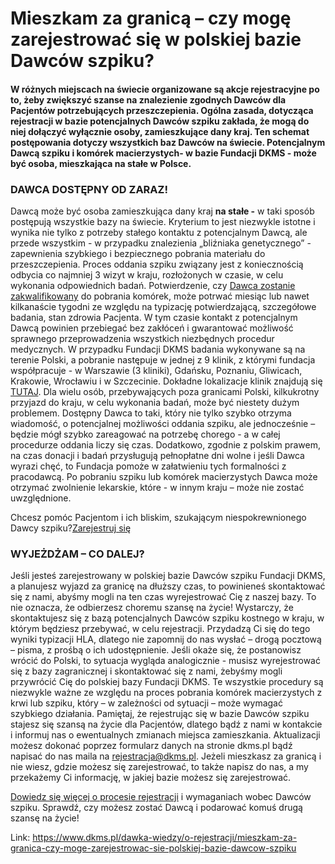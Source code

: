 # Mieszkam za granicą – czy mogę zarejestrować się w polskiej bazie Dawców szpiku?

#### W różnych miejscach na świecie organizowane są akcje rejestracyjne po to, żeby zwiększyć szanse na znalezienie zgodnych Dawców dla Pacjentów potrzebujących przeszczepienia. Ogólna zasada, dotycząca rejestracji w bazie potencjalnych Dawców szpiku zakłada, że mogą do niej dołączyć wyłącznie osoby, zamieszkujące dany kraj. Ten schemat postępowania dotyczy wszystkich baz Dawców na świecie. **Potencjalnym Dawcą szpiku i komórek macierzystych\- w bazie Fundacji DKMS \- może być osoba, mieszkająca na stałe w Polsce**.


### DAWCA DOSTĘPNY OD ZARAZ!


Dawcą może być osoba zamieszkująca dany kraj **na stałe \-** w taki sposób postępują wszystkie bazy na świecie. Kryterium to jest niezwykle istotne i wynika nie tylko z potrzeby stałego kontaktu z potencjalnym Dawcą, ale przede wszystkim \- w przypadku znalezienia „bliźniaka genetycznego” \- zapewnienia szybkiego i bezpiecznego pobrania materiału do przeszczepienia. Proces oddania szpiku związany jest z koniecznością odbycia co najmniej 3 wizyt w kraju, rozłożonych w czasie, w celu wykonania odpowiednich badań. Potwierdzenie, czy [Dawca zostanie zakwalifikowany](/dawka-wiedzy/o-nowotworach-krwi/procedura-transplantacji-komorek-macierzystych "Zasady kwalifikacji do transplantacji krwi i pobrania komórek krwiotwórczych") do pobrania komórek, może potrwać miesiąc lub nawet kilkanaście tygodni ze względu na typizację potwierdzającą, szczegółowe badania, stan zdrowia Pacjenta. W tym czasie kontakt z potencjalnym Dawcą powinien przebiegać bez zakłóceń i gwarantować możliwość sprawnego przeprowadzenia wszystkich niezbędnych procedur medycznych. W przypadku Fundacji DKMS badania wykonywane są na terenie Polski, a pobranie następuje w jednej z 9 klinik, z którymi fundacja współpracuje \- w Warszawie (3 kliniki), Gdańsku, Poznaniu, Gliwicach, Krakowie, Wrocławiu i w Szczecinie. Dokładne lokalizacje klinik znajdują się [TUTAJ](/o-pobraniu/przed-pobraniem/gdzie-oddaje-sie-szpik-oraz-pobiera-komorki-macierzyste "Gdzie oddaje się szpik oraz pobiera komórki macierzyste? "). Dla wielu osób, przebywających poza granicami Polski, kilkukrotny przyjazd do kraju, w celu wykonania badań, może być niestety dużym problemem. Dostępny Dawca to taki, który nie tylko szybko otrzyma wiadomość, o potencjalnej możliwości oddania szpiku, ale jednocześnie – będzie mógł szybko zareagować na potrzebę chorego \- a w całej procedurze oddania liczy się czas. Dodatkowo, zgodnie z polskim prawem, na czas donacji i badań przysługują pełnopłatne dni wolne i jeśli Dawca wyrazi chęć, to Fundacja pomoże w załatwieniu tych formalności z pracodawcą. Po pobraniu szpiku lub komórek macierzystych Dawca może otrzymać zwolnienie lekarskie, które \- w innym kraju – może nie zostać uwzględnione.


Chcesz pomóc Pacjentom i ich bliskim, szukającym niespokrewnionego Dawcy szpiku?[Zarejestruj się](/zarejestruj-sie-teraz "Zarejestruj sie teraz")
### WYJEŻDŻAM – CO DALEJ?


Jeśli jesteś zarejestrowany w polskiej bazie Dawców szpiku Fundacji DKMS, a planujesz wyjazd za granicę na dłuższy czas, to powinieneś skontaktować się z nami, abyśmy mogli na ten czas wyrejestrować Cię z naszej bazy. To nie oznacza, że odbierzesz choremu szansę na życie! Wystarczy, że skontaktujesz się z bazą potencjalnych Dawców szpiku kostnego w kraju, w którym będziesz przebywać, w celu rejestracji. Przydadzą Ci się do tego wyniki typizacji HLA, dlatego nie zapomnij do nas wysłać – drogą pocztową – pisma, z prośbą o ich udostępnienie. Jeśli okaże się, że postanowisz wrócić do Polski, to sytuacja wygląda analogicznie \- musisz wyrejestrować się z bazy zagranicznej i skontaktować się z nami, żebyśmy mogli przywrócić Cię do polskiej bazy Fundacji DKMS. Te wszystkie procedury są niezwykle ważne ze względu na proces pobrania komórek macierzystych z krwi lub szpiku, który – w zależności od sytuacji – może wymagać szybkiego działania. Pamiętaj, że rejestrując się w bazie Dawców szpiku stajesz się szansą na życie dla Pacjentów, dlatego bądź z nami w kontakcie i informuj nas o ewentualnych zmianach miejsca zamieszkania. Aktualizacji możesz dokonać poprzez formularz danych na stronie dkms.pl bądź napisać do nas maila na [rejestracja@dkms.pl](mailto:rejestracja@dkms.pl). Jeżeli mieszkasz za granicą i nie wiesz, gdzie możesz się zarejestrować, to także napisz do nas, a my przekażemy Ci informację, w jakiej bazie możesz się zarejestrować.


[Dowiedz się więcej o procesie rejestracji](https://www.dkms.pl/dawka-wiedzy/o-rejestracji) i wymaganiach wobec Dawców szpiku. Sprawdź, czy możesz zostać Dawcą i podarować komuś drugą szansę na życie!



Link: https://www.dkms.pl/dawka-wiedzy/o-rejestracji/mieszkam-za-granica-czy-moge-zarejestrowac-sie-polskiej-bazie-dawcow-szpiku
